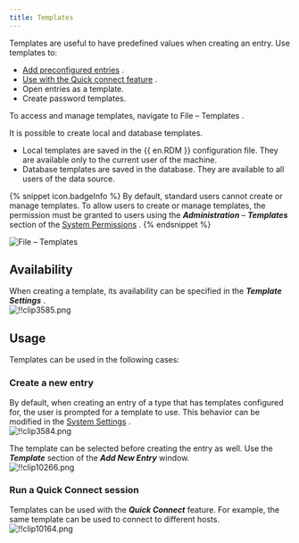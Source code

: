 ```yaml
---
title: Templates
---
```

Templates are useful to have predefined values when creating an entry. Use templates to:  

* [Add preconfigured entries](#create-a-new-entry) . 
* [Use with the Quick connect feature](#run-a-quick-connect-session) . 
* Open entries as a template. 
* Create password templates. 

To access and manage templates, navigate to File – Templates .  

It is possible to create local and database templates.  

* Local templates are saved in the {{ en.RDM }} configuration file. They are available only to the current user of the machine. 
* Database templates are saved in the database. They are available to all users of the data source. 

{% snippet icon.badgeInfo %} 
By default, standard users cannot create or manage templates. To allow users to create or manage templates, the permission must be granted to users using the ***Administration*** – ***Templates*** section of the [System Permissions](/rdm/windows/commands/administration/settings/system-permissions/) . 
{% endsnippet %}
 
![File – Templates](https://webdevolutions.azureedge.net/docs/en/rdm/windows/clip10235.png) 

## Availability 

When creating a template, its availability can be specified in the ***Template Settings*** .  
![!!clip3585.png](https://webdevolutions.azureedge.net/docs/en/rdm/windows/clip3585.png) 

## Usage 

Templates can be used in the following cases: 

### Create a new entry 

By default, when creating an entry of a type that has templates configured for, the user is prompted for a template to use. This behavior can be modified in the [System Settings](/rdm/windows/commands/administration/settings/system-settings/general/) .  
![!!clip3584.png](https://webdevolutions.azureedge.net/docs/en/rdm/windows/clip3584.png) 

The template can be selected before creating the entry as well. Use the ***Template*** section of the ***Add New Entry*** window.  
![!!clip10266.png](https://webdevolutions.azureedge.net/docs/en/rdm/windows/clip10266.png) 

### Run a Quick Connect session 

Templates can be used with the ***Quick Connect*** feature. For example, the same template can be used to connect to different hosts.  
![!!clip10164.png](https://webdevolutions.azureedge.net/docs/en/rdm/windows/clip10164.png) 


